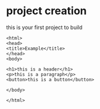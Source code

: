 # project creation
this is your first project to build

```
<html>
<head>
<title>Example</title>
</head>
<body>

<h1>this is a header</h1>
<p>this is a paragraph</p>
<button>this is a button</button>

</body>

</html>
```

